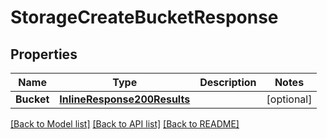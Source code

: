 # StorageCreateBucketResponse

## Properties

Name | Type | Description | Notes
------------ | ------------- | ------------- | -------------
**Bucket** | [**InlineResponse200Results**](inline_response_200_results.md) |  | [optional] 

[[Back to Model list]](../README.md#documentation-for-models) [[Back to API list]](../README.md#documentation-for-api-endpoints) [[Back to README]](../README.md)


